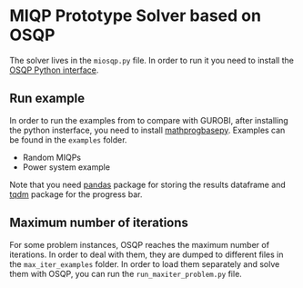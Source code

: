 # MIQP Prototype Solver based on OSQP
The solver lives in the `miosqp.py` file. In order to run it you need to install the [OSQP Python interface](https://github.com/bstellato/osqp).

## Run example
In order to run the examples from to compare with GUROBI, after installing the python insterface, you need to install [mathprogbasepy](https://github.com/bstellato/mathprogbasepy). Examples can be found in the `examples` folder.

-   Random MIQPs
-   Power system example

Note that you need [pandas](http://pandas.pydata.org/) package for storing the results dataframe and [tqdm](https://github.com/noamraph/tqdm) package for the progress bar.


## Maximum number of iterations
For some problem instances, OSQP reaches the maximum number of iterations. In order to deal with them, they are dumped to different files in the `max_iter_examples` folder. In order to load them separately and solve them with OSQP, you can run the `run_maxiter_problem.py` file.
